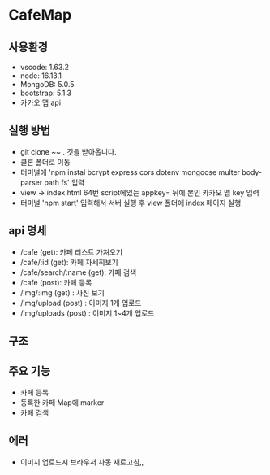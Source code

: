 # CafeMap
## 사용환경
- vscode: 1.63.2
- node: 16.13.1
- MongoDB: 5.0.5
- bootstrap: 5.1.3
- 카카오 맵 api

## 실행 방법
- git clone ~~ . 깃을 받아옵니다.
- 클론 폴더로 이동
- 터미널에 'npm instal bcrypt express cors dotenv mongoose multer body-parser path fs' 입력
- view -> index.html 64번 script에있는 appkey= 뒤에 본인 카카오 맵 key 입력
- 터미널 'npm start' 입력해서 서버 실행 후 view 폴더에 index 페이지 실행

## api 명세
- /cafe (get): 카페 리스트 가져오기
- /cafe/:id (get): 카페 자세히보기
- /cafe/search/:name (get): 카페 검색
- /cafe (post): 카페 등록
- /img/:img (get) : 사진 보기
- /img/upload (post) : 이미지 1개 업로드
- /img/uploads (post) : 이미지 1~4개 업로드

## 구조

## 주요 기능
- 카페 등록
- 등록한 카페 Map에 marker
- 카페 검색

## 에러
- 이미지 업로드시 브라우저 자동 새로고침,,